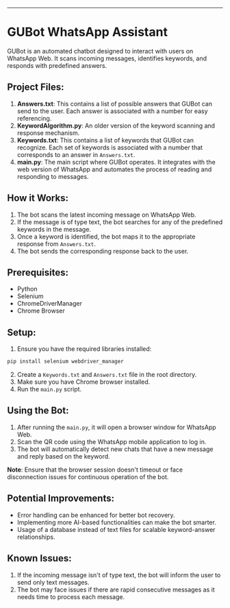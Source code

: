 ---

# GUBot WhatsApp Assistant

GUBot is an automated chatbot designed to interact with users on WhatsApp Web. It scans incoming messages, identifies keywords, and responds with predefined answers. 

## Project Files:

1. **Answers.txt**: This contains a list of possible answers that GUBot can send to the user. Each answer is associated with a number for easy referencing.
2. **KeywordAlgorithm.py**: An older version of the keyword scanning and response mechanism.
3. **Keywords.txt**: This contains a list of keywords that GUBot can recognize. Each set of keywords is associated with a number that corresponds to an answer in `Answers.txt`.
4. **main.py**: The main script where GUBot operates. It integrates with the web version of WhatsApp and automates the process of reading and responding to messages.

## How it Works:

1. The bot scans the latest incoming message on WhatsApp Web.
2. If the message is of type text, the bot searches for any of the predefined keywords in the message.
3. Once a keyword is identified, the bot maps it to the appropriate response from `Answers.txt`.
4. The bot sends the corresponding response back to the user.

## Prerequisites:

- Python
- Selenium
- ChromeDriverManager
- Chrome Browser

## Setup:

1. Ensure you have the required libraries installed:
```bash
pip install selenium webdriver_manager
```

2. Create a `Keywords.txt` and `Answers.txt` file in the root directory.
3. Make sure you have Chrome browser installed.
4. Run the `main.py` script.

## Using the Bot:

1. After running the `main.py`, it will open a browser window for WhatsApp Web. 
2. Scan the QR code using the WhatsApp mobile application to log in.
3. The bot will automatically detect new chats that have a new message and reply based on the keyword.

**Note**: Ensure that the browser session doesn't timeout or face disconnection issues for continuous operation of the bot.

## Potential Improvements:

- Error handling can be enhanced for better bot recovery.
- Implementing more AI-based functionalities can make the bot smarter.
- Usage of a database instead of text files for scalable keyword-answer relationships.

## Known Issues:

1. If the incoming message isn't of type text, the bot will inform the user to send only text messages.
2. The bot may face issues if there are rapid consecutive messages as it needs time to process each message.


